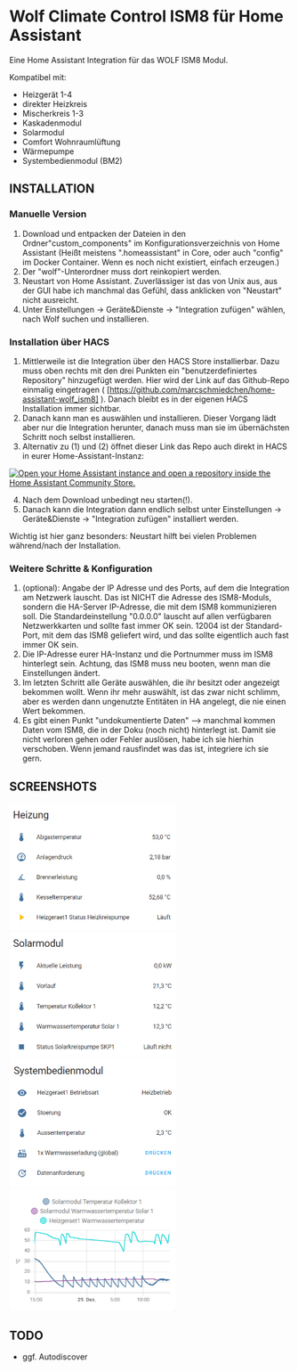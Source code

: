 # Wolf Climate Control ISM8 für Home Assistant
Eine Home Assistant Integration für das WOLF ISM8 Modul.

Kompatibel mit:
  - Heizgerät 1-4
  - direkter Heizkreis
  - Mischerkreis 1-3
  - Kaskadenmodul
  - Solarmodul
  - Comfort Wohnraumlüftung
  - Wärmepumpe
  - Systembedienmodul (BM2)
  
## INSTALLATION 

### Manuelle Version
1. Download und entpacken der Dateien in den Ordner"custom_components" im Konfigurationsverzeichnis von Home Assistant (Heißt meistens ".homeassistant" in Core, oder auch "config" im Docker Container. Wenn es noch nicht existiert, einfach erzeugen.)
2. Der "wolf"-Unterordner muss dort reinkopiert werden. 
3. Neustart von Home Assistant. Zuverlässiger ist das von Unix aus, aus der GUI habe ich manchmal das Gefühl, dass anklicken von "Neustart" nicht ausreicht. 
4. Unter Einstellungen -> Geräte&Dienste -> "Integration zufügen" wählen, nach Wolf suchen und installieren.

### Installation über HACS
1. Mittlerweile ist die Integration über den HACS Store installierbar. Dazu muss oben rechts mit den drei Punkten ein "benutzerdefiniertes Repository" hinzugefügt werden. Hier wird der Link auf das Github-Repo einmalig eingetragen ( [https://github.com/marcschmiedchen/home-assistant-wolf_ism8] ). Danach bleibt es in der eigenen HACS Installation immer sichtbar.
2. Danach kann man es auswählen und installieren. Dieser Vorgang lädt aber nur die Integration herunter, danach muss man sie im übernächsten Schritt noch selbst installieren.
3. Alternativ zu (1) und (2) öffnet dieser Link das Repo auch direkt in HACS in eurer Home-Assistant-Instanz:

[![Open your Home Assistant instance and open a repository inside the Home Assistant Community Store.](https://my.home-assistant.io/badges/hacs_repository.svg)](https://my.home-assistant.io/redirect/hacs_repository/?owner=marcschmiedchen&repository=home-assistant-wolf_ism8&category=heating)

4. Nach dem Download unbedingt neu starten(!).
5. Danach kann die Integration dann endlich selbst unter Einstellungen -> Geräte&Dienste -> "Integration zufügen" installiert werden.


Wichtig ist hier ganz besonders: Neustart hilft bei vielen Problemen während/nach der Installation. 

### Weitere Schritte & Konfiguration
1. (optional): Angabe der IP Adresse und des Ports, auf dem die Integration am Netzwerk lauscht. Das ist NICHT die Adresse des ISM8-Moduls, sondern die HA-Server IP-Adresse, die mit dem ISM8 kommunizieren soll. Die Standardeinstellung "0.0.0.0" lauscht auf allen verfügbaren Netzwerkkarten und sollte fast immer OK sein. 12004 ist der Standard-Port, mit dem das ISM8 geliefert wird, und das sollte eigentlich auch fast immer OK sein.
2. Die IP-Adresse eurer HA-Instanz und die Portnummer muss im ISM8 hinterlegt sein. Achtung, das ISM8 muss neu booten, wenn man die Einstellungen ändert.
3. Im letzten Schritt alle Geräte auswählen, die ihr besitzt oder angezeigt bekommen wollt. Wenn ihr mehr auswählt, ist das zwar nicht schlimm, aber es werden dann ungenutzte Entitäten in HA angelegt, die nie einen Wert bekommen. 
4. Es gibt einen Punkt "undokumentierte Daten" --> manchmal kommen Daten vom ISM8, die in der Doku (noch nicht) hinterlegt ist. Damit sie nicht verloren gehen oder Fehler auslösen, habe ich sie hierhin verschoben. Wenn jemand rausfindet was das ist, integriere ich sie gern.

## SCREENSHOTS
<img width="300" src="https://github.com/marcschmiedchen/home-assistant-wolf_ism8/blob/master/screenshots/s1.PNG">
<img width="300" src="https://github.com/marcschmiedchen/home-assistant-wolf_ism8/blob/master/screenshots/s2.PNG"> 
<img width="300" src="https://github.com/marcschmiedchen/home-assistant-wolf_ism8/blob/master/screenshots/s3.PNG"> 
<img width="300" src="https://github.com/marcschmiedchen/home-assistant-wolf_ism8/blob/master/screenshots/s4.PNG">

## TODO
 - ggf. Autodiscover 
